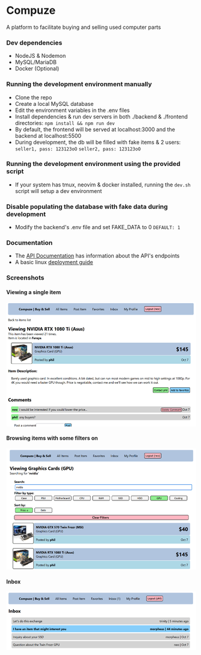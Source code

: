 # Compuze

A platform to facilitate buying and selling used computer parts

### Dev dependencies

- NodeJS & Nodemon
- MySQL/MariaDB
- Docker (Optional)

### Running the development environment manually

- Clone the repo
- Create a local MySQL database
- Edit the environment variables in the .env files
- Install dependencies & run dev servers in both ./backend & ./frontend directories: `npm install && npm run dev`
- By default, the frontend will be served at localhost:3000 and the backend at localhost:5500
- During development, the db will be filled with fake items & 2 users: `seller1, pass: 123123oO` `seller2, pass: 123123oO`

### Running the development environment using the provided script

- If your system has tmux, neovim & docker installed, running the `dev.sh` script will setup a dev environment

### Disable populating the database with fake data during development

- Modify the backend's .env file and set FAKE_DATA to 0 `DEFAULT: 1`

### Documentation

- The [API Documentation](https://github.com/kiwphi/compuze/blob/master/docs/API.md) has information about the API's endpoints
- A basic linux [deployment guide](https://github.com/kiwphi/compuze/blob/master/docs/DEPLOYMENT.md)

### Screenshots

#### Viewing a single item

<img src="docs/screenshot1.png" alt="screenshot1">

#### Browsing items with some filters on

<img src="docs/screenshot2.png" alt="screenshot2">

#### Inbox

<img src="docs/screenshot3.png" alt="screenshot3">
